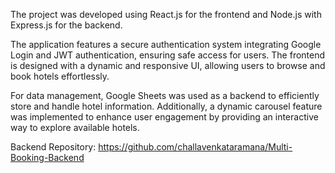  The project was developed using React.js for the frontend and Node.js with Express.js for the backend.

The application features a secure authentication system integrating Google Login and JWT authentication, ensuring safe access for users. The frontend is designed with a dynamic and responsive UI, allowing users to browse and book hotels effortlessly.

For data management, Google Sheets was used as a backend to efficiently store and handle hotel information. Additionally, a dynamic carousel feature was implemented to enhance user engagement by providing an interactive way to explore available hotels.

Backend Repository: https://github.com/challavenkataramana/Multi-Booking-Backend
